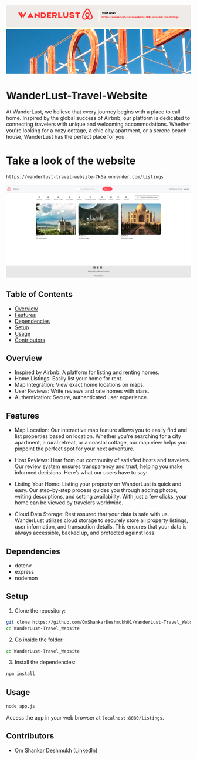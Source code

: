 ![Example Image](images/WanderLust.png)

# WanderLust-Travel-Website

At WanderLust, we believe that every journey begins with a place to call home. Inspired by the global success of Airbnb, our platform is dedicated to connecting travelers with unique and welcoming accommodations. Whether you're looking for a cozy cottage, a chic city apartment, or a serene beach house, WanderLust has the perfect place for you.


# Take a look of the website 

```bash
https://wanderlust-travel-website-7k6a.onrender.com/listings
```
![Example Image](images/displayimg.png)


## Table of Contents

- [Overview](#Overview)
- [Features](#features)
- [Dependencies](#dependencies)
- [Setup](#setup)
- [Usage](#usage)
- [Contributors](#contributors)


## Overview

- Inspired by Airbnb: A platform for listing and renting homes.
- Home Listings: Easily list your home for rent.
- Map Integration: View exact home locations on maps.
- User Reviews: Write reviews and rate homes with stars.
- Authentication: Secure, authenticated user experience.


## Features

- Map Location: Our interactive map feature allows you to easily find and list properties based on location. Whether you're searching for a city apartment, a rural retreat, or a coastal cottage, our map view helps you pinpoint the perfect spot for your next adventure.

- Host Reviews: Hear from our community of satisfied hosts and travelers. Our review system ensures transparency and trust, helping you make informed decisions. Here’s what our users have to say:

- Listing Your Home: Listing your property on WanderLust is quick and easy. Our step-by-step process guides you through adding photos, writing descriptions, and setting availability. With just a few clicks, your home can be viewed by travelers worldwide.

- Cloud Data Storage: Rest assured that your data is safe with us. WanderLust utilizes cloud storage to securely store all property listings, user information, and transaction details. This ensures that your data is always accessible, backed up, and protected against loss.


## Dependencies

- dotenv
- express
- nodemon


## Setup

1. Clone the repository:

```bash
git clone https://github.com/OmShankarDeshmukh01/WanderLust-Travel_Website.git
cd WanderLust-Travel_Website
```
2. Go inside the folder:

```bash
cd WanderLust-Travel_Website
```

3. Install the dependencies:

```bash
npm install
```


## Usage

```bash
node app.js
```

Access the app in your web browser at `localhost:8080/listings`.


## Contributors

- Om Shankar Deshmukh ([LinkedIn](https://www.linkedin.com/in/om-shankar-deshmukh-7431b9245/))
